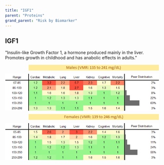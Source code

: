 ```yaml
---
title: "IGF1"
parent: "Proteins"
grand_parent: "Risk by Biomarker"
---
```



## IGF1


"Insulin-like Growth Factor 1, a hormone produced mainly in the liver. Promotes growth in childhood and has anabolic effects in adults."

<div style="display: flex; flex-direction: column; gap: 10px;">

  <img src="/assets/images/vmrbiomarker_igf1__male.png" alt="IGF1 VMR Male" style="margin-left: 15%">
  <img src="/assets/images/rr_igf1__male.png" alt="IGF1 RR Male">

  <img src="/assets/images/vmrbiomarker_igf1__female.png" alt="IGF1 VMR Female" style="margin-left: 15%; ">
  <img src="/assets/images/rr_igf1__female.png" alt="IGF1 RR Female">

</div>



